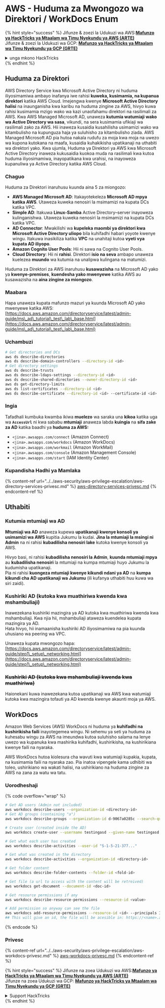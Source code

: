 # AWS - Huduma za Mwongozo wa Direktori / WorkDocs Enum

{% hint style="success" %}
Jifunze & zoezi la Udukuzi wa AWS:<img src="/.gitbook/assets/image.png" alt="" data-size="line">[**Mafunzo ya HackTricks ya Mtaalam wa Timu Nyekundu ya AWS (ARTE)**](https://training.hacktricks.xyz/courses/arte)<img src="/.gitbook/assets/image.png" alt="" data-size="line">\
Jifunze & zoezi la Udukuzi wa GCP: <img src="/.gitbook/assets/image (2).png" alt="" data-size="line">[**Mafunzo ya HackTricks ya Mtaalam wa Timu Nyekundu ya GCP (GRTE)**<img src="/.gitbook/assets/image (2).png" alt="" data-size="line">](https://training.hacktricks.xyz/courses/grte)

<details>

<summary>unga mkono HackTricks</summary>

* Angalia [**mpango wa michango**](https://github.com/sponsors/carlospolop)!
* **Jiunge na** 💬 [**Kikundi cha Discord**](https://discord.gg/hRep4RUj7f) au [**kikundi cha telegram**](https://t.me/peass) au **tufuate** kwenye **Twitter** 🐦 [**@hacktricks\_live**](https://twitter.com/hacktricks\_live)**.**
* **Shiriki mbinu za udukuzi kwa kuwasilisha PRs kwa** [**HackTricks**](https://github.com/carlospolop/hacktricks) na [**HackTricks Cloud**](https://github.com/carlospolop/hacktricks-cloud) github repos.

</details>
{% endhint %}

## Huduma za Direktori

AWS Directory Service kwa Microsoft Active Directory ni huduma iliyosimamiwa ambayo inafanya iwe rahisi **kuweka, kusimamia, na kupanua direktori** katika AWS Cloud. Imejengwa kwenye **Microsoft Active Directory halisi** na inaunganisha kwa karibu na huduma zingine za AWS, hivyo kuwa rahisi kusimamia mzigo wako wa kazi unaofahamu direktori na rasilimali za AWS. Kwa AWS Managed Microsoft AD, unaweza **kutumia watumiaji wako wa Active Directory wa sasa**, vikundi, na sera kusimamia ufikiaji wa rasilimali zako za AWS. Hii inaweza kusaidia kusahilisha usimamizi wako wa kitambulisho na kupunguza haja ya suluhisho za kitambulisho ziada. AWS Managed Microsoft AD pia hutoa nakala rudufu za moja kwa moja na uwezo wa kupona kutokana na maafa, kusaidia kuhakikisha upatikanaji na uthabiti wa direktori yako. Kwa ujumla, Huduma ya Direktori ya AWS kwa Microsoft Active Directory inaweza kukusaidia kuokoa muda na rasilimali kwa kutoa huduma iliyosimamiwa, inayopatikana kwa urahisi, na inayoweza kupanuliwa ya Active Directory katika AWS Cloud.

### Chaguo

Huduma za Direktori inaruhusu kuunda aina 5 za miongozo:

* **AWS Managed Microsoft AD**: Itakayotekeleza **Microsoft AD mpya katika AWS**. Utaweza kuweka nenosiri la msimamizi na kupata DCs katika VPC.
* **Simple AD**: Itakuwa **Linux-Samba** Active Directory–server inayoweza kulinganishwa. Utaweza kuweka nenosiri la msimamizi na kupata DCs katika VPC.
* **AD Connector**: Mwakilishi wa **kupeleka maombi ya direktori kwa Microsoft Active Directory uliopo** bila kuhifadhi habari yoyote kwenye wingu. Itakuwa inasikiliza katika **VPC** na unahitaji kutoa **vyeti vya kupata AD iliyopo**.
* **Amazon Cognito User Pools**: Hii ni sawa na Cognito User Pools.
* **Cloud Directory**: Hii ni **rahisi**. Direktori **isio na seva** ambapo unaweza kuelezea **muundo** wa kutumia na unalipwa kulingana na matumizi.

Huduma za Direktori za AWS inaruhusu **kusawazisha** na Microsoft AD yako ya **kwenye-premises**, **kuendesha yako mwenyewe** katika AWS au kusawazisha na **aina zingine za miongozo**.

### Maabara

Hapa unaweza kupata mafunzo mazuri ya kuunda Microsoft AD yako mwenyewe katika AWS: [https://docs.aws.amazon.com/directoryservice/latest/admin-guide/ms\_ad\_tutorial\_test\_lab\_base.html](https://docs.aws.amazon.com/directoryservice/latest/admin-guide/ms\_ad\_tutorial\_test\_lab\_base.html)

### Uchambuzi
```bash
# Get directories and DCs
aws ds describe-directories
aws ds describe-domain-controllers --directory-id <id>
# Get directory settings
aws ds describe-trusts
aws ds describe-ldaps-settings --directory-id <id>
aws ds describe-shared-directories --owner-directory-id <id>
aws ds get-directory-limits
aws ds list-certificates --directory-id <id>
aws ds describe-certificate --directory-id <id> --certificate-id <id>
```
### Ingia

Tafadhali kumbuka kwamba ikiwa **muelezo** wa saraka una **kikoa** katika uga wa **`AccessUrl`** ni kwa sababu **mtumiaji** anaweza labda **kuingia** na **sifa zake za AD** katika baadhi ya **huduma za AWS:**

* `<jina>.awsapps.com/connect` (Amazon Connect)
* `<jina>.awsapps.com/workdocs` (Amazon WorkDocs)
* `<jina>.awsapps.com/workmail` (Amazon WorkMail)
* `<jina>.awsapps.com/console` (Amazon Management Console)
* `<jina>.awsapps.com/start` (IAM Identity Center)

### Kupandisha Hadhi ya Mamlaka

{% content-ref url="../../aws-security/aws-privilege-escalation/aws-directory-services-privesc.md" %}
[aws-directory-services-privesc.md](../../aws-security/aws-privilege-escalation/aws-directory-services-privesc.md)
{% endcontent-ref %}

## Uthabiti

### Kutumia mtumiaji wa AD

**Mtumiaji wa AD** anaweza kupewa **upatikanaji kwenye konsoli ya usimamizi wa AWS** kupitia Jukumu la kudai. **Jina la mtumiaji la msingi ni Admin** na ni rahisi **kubadilisha nenosiri lake** kutoka kwenye konsoli ya AWS.

Hivyo basi, ni rahisi **kubadilisha nenosiri la Admin**, **kuunda mtumiaji mpya** au **kubadilisha nenosiri** la mtumiaji na kumpa mtumiaji huyo Jukumu la kudumisha upatikanaji.\
Pia ni rahisi **kuongeza mtumiaji kwenye kikundi ndani ya AD** na **kumpa kikundi cha AD upatikanaji wa Jukumu** (ili kufanya uthabiti huu kuwa wa siri zaidi).

### Kushiriki AD (kutoka kwa muathiriwa kwenda kwa mshambuliaji)

Inawezekana kushiriki mazingira ya AD kutoka kwa muathiriwa kwenda kwa mshambuliaji. Kwa njia hii, mshambuliaji ataweza kuendelea kupata mazingira ya AD.\
Hata hivyo, hii inamaanisha kushiriki AD iliyosimamiwa na pia kuunda uhusiano wa peering wa VPC.

Unaweza kupata mwongozo hapa: [https://docs.aws.amazon.com/directoryservice/latest/admin-guide/step1\_setup\_networking.html](https://docs.aws.amazon.com/directoryservice/latest/admin-guide/step1\_setup\_networking.html)

### ~~Kushiriki AD (kutoka kwa mshambuliaji kwenda kwa muathiriwa)~~

Haionekani kuwa inawezekana kutoa upatikanaji wa AWS kwa watumiaji kutoka kwa mazingira tofauti ya AD kwenda kwenye akaunti moja ya AWS.

## WorkDocs

Amazon Web Services (AWS) WorkDocs ni huduma ya **kuhifadhi na kushirikisha faili** inayotegemea wingu. Ni sehemu ya seti ya huduma za kuhesabu wingu za AWS na imeundwa kutoa suluhisho salama na lenye uwezo wa kupanuka kwa mashirika kuhifadhi, kushirikisha, na kushirikiana kwenye faili na nyaraka.

AWS WorkDocs hutoa kiolesura cha wavuti kwa watumiaji kupakia, kupata, na kusimamia faili na nyaraka zao. Pia inatoa vipengele kama udhibiti wa toleo, ushirikiano wa wakati halisi, na ushirikiano na huduma zingine za AWS na zana za watu wa tatu.

### Uorodheshaji

{% code overflow="wrap" %}
```bash
# Get AD users (Admin not included)
aws workdocs describe-users --organization-id <directory-id>
# Get AD groups (containing "a")
aws workdocs describe-groups --organization-id d-9067a0285c --search-query a

# Create user (created inside the AD)
aws workdocs create-user --username testingasd --given-name testingasd --surname testingasd --password <password> --email-address name@directory.domain --organization-id <directory-id>

# Get what each user has created
aws workdocs describe-activities --user-id "S-1-5-21-377..."

# Get what was created in the directory
aws workdocs describe-activities --organization-id <directory-id>

# Get folder content
aws workdocs describe-folder-contents --folder-id <fold-id>

# Get file (a url to access with the content will be retreived)
aws workdocs get-document --document-id <doc-id>

# Get resource permissions if any
aws workdocs describe-resource-permissions --resource-id <value>

# Add permission so anyway can see the file
aws workdocs add-resource-permissions --resource-id <id> --principals Id=anonymous,Type=ANONYMOUS,Role=VIEWER
## This will give an id, the file will be acesible in: https://<name>.awsapps.com/workdocs/index.html#/share/document/<id>
```
{% endcode %}

### Privesc

{% content-ref url="../../aws-security/aws-privilege-escalation/aws-workdocs-privesc.md" %}
[aws-workdocs-privesc.md](../../aws-security/aws-privilege-escalation/aws-workdocs-privesc.md)
{% endcontent-ref %}

{% hint style="success" %}
Jifunze na zoea Udukuzi wa AWS:<img src="/.gitbook/assets/image.png" alt="" data-size="line">[**Mafunzo ya HackTricks ya Mtaalam wa Timu Nyekundu ya AWS (ARTE)**](https://training.hacktricks.xyz/courses/arte)<img src="/.gitbook/assets/image.png" alt="" data-size="line">\
Jifunze na zoea Udukuzi wa GCP: <img src="/.gitbook/assets/image (2).png" alt="" data-size="line">[**Mafunzo ya HackTricks ya Mtaalam wa Timu Nyekundu ya GCP (GRTE)**<img src="/.gitbook/assets/image (2).png" alt="" data-size="line">](https://training.hacktricks.xyz/courses/grte)

<details>

<summary>Support HackTricks</summary>

* Angalia [**mpango wa usajili**](https://github.com/sponsors/carlospolop)!
* **Jiunge na** 💬 [**Kikundi cha Discord**](https://discord.gg/hRep4RUj7f) au kikundi cha [**telegram**](https://t.me/peass) au **tufuate** kwenye **Twitter** 🐦 [**@hacktricks\_live**](https://twitter.com/hacktricks\_live)**.**
* **Shiriki mbinu za udukuzi kwa kuwasilisha PRs kwa** [**HackTricks**](https://github.com/carlospolop/hacktricks) na [**HackTricks Cloud**](https://github.com/carlospolop/hacktricks-cloud) github repos.

</details>
{% endhint %}
